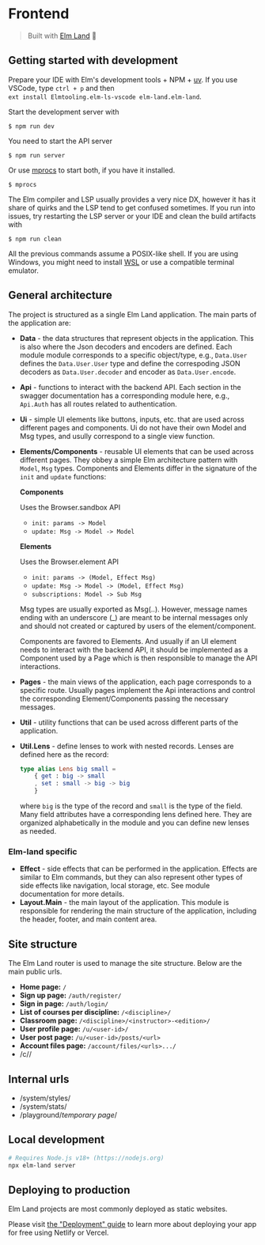 Frontend
========

> Built with [Elm Land](https://elm.land) 🌈


## Getting started with development

Prepare your IDE with Elm's development tools + NPM +
[uv](https://docs.astral.sh/uv/). If you use VSCode, type `ctrl + p` and then  
`ext install Elmtooling.elm-ls-vscode elm-land.elm-land`.

Start the development server with

    $ npm run dev

You need to start the API server

    $ npm run server

Or use [mprocs](https://github.com/pvolok/mprocs) to start both, if you have 
it installed.

    $ mprocs

The Elm compiler and LSP usually provides a very nice DX, however it has it share
of quirks and the LSP tend to get confused sometimes. If you run into issues,
try restarting the LSP server or your IDE and clean the build artifacts with

    $ npm run clean

All the previous commands assume a POSIX-like shell. If you are using Windows,
you might need to install
[WSL](https://docs.microsoft.com/en-us/windows/wsl/install) or use a compatible
terminal emulator.


## General architecture

The project is structured as a single Elm Land application. The main parts of
the application are:

* **Data** - the data structures that represent objects in the application. This
  is also where the Json decoders and encoders are defined. Each module module
  corresponds to a specific object/type, e.g., `Data.User` defines the
  `Data.User.User` type and define the correspoding JSON decoders as
  `Data.User.decoder` and encoder as `Data.User.encode`.
* **Api** - functions to interact with the backend API. Each section in the
  swagger documentation has a corresponding module here, e.g., `Api.Auth` has all
  routes related to authentication.
* **Ui** - simple UI elements like buttons, inputs, etc. that are used across
  different pages and components. Ui do not have their own Model and Msg types,
  and usully correspond to a single view function. 
* **Elements/Components** - reusable UI elements that can be used across
  different pages. They obbey a simple Elm architecture pattern with
  `Model`, `Msg` types. Components and Elements differ in the signature of the
  `init` and `update` functions:

  **Components**
  
  Uses the Browser.sandbox API

    * `init: params -> Model`
    * `update: Msg -> Model -> Model`

  **Elements**

  Uses the Browser.element API

   * `init: params -> (Model, Effect Msg)`
   * `update: Msg -> Model -> (Model, Effect Msg)`
   * `subscriptions: Model -> Sub Msg`
  
  Msg types are usually exported as Msg(..). However, message names ending with
  an underscore (_) are meant to be internal messages only and should not
  created or captured by users of the element/component.

  Components are favored to Elements. And usually if an UI element needs to
  interact with the backend API, it should be implemented as a Component used by
  a Page which is then responsible to manage the API interactions.
* **Pages** - the main views of the application, each page corresponds to a
  specific route. Usually pages implement the Api interactions and control the
  corresponding Element/Components passing the necessary messages.
* **Util** - utility functions that can be used across different parts of the
  application. 
* **Util.Lens** - define lenses to work with nested records. Lenses are defined
  here as the record: 
  
  ```elm
  type alias Lens big small =
      { get : big -> small
      , set : small -> big -> big
      }
  ```
  where `big` is the type of the record and `small` is the type of the field.
  Many field attributes have a corresponding lens defined here. They are
  organized alphabetically in the module and you can define new lenses as
  needed.

### Elm-land specific

* **Effect** - side effects that can be performed in the application.
  Effects are similar to Elm commands, but they can also represent other types
  of side effects like navigation, local storage, etc. See module documentation
  for more details.
* **Layout.Main** - the main layout of the application. This module is
  responsible for rendering the main structure of the application, including
  the header, footer, and main content area.


## Site structure

The Elm Land router is used to manage the site structure. Below are the main
public urls.

* **Home page:** `/`
* **Sign up page:** `/auth/register/`
* **Sign in page:** `/auth/login/`
* **List of courses per discipline:** `/<discipline>/`
* **Classroom page:** `/<discipline>/<instructor>-<edition>/`
* **User profile page:** `/u/<user-id>/`
* **User post page:** `/u/<user-id>/posts/<url>`
* **Account files page:** `/account/files/<urls>.../`
* /c/<course>/<teacher>

## Internal urls

* /system/styles/
* /system/stats/
* /playground/*temporary page*/

## Local development

```bash
# Requires Node.js v18+ (https://nodejs.org)
npx elm-land server
```

## Deploying to production

Elm Land projects are most commonly deployed as static websites. 

Please visit [the "Deployment" guide](https://elm.land/guide/deploying) to learn more
about deploying your app for free using Netlify or Vercel.